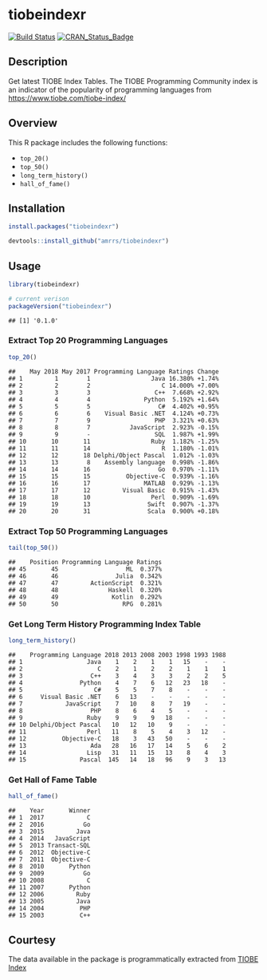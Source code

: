 
tiobeindexr
===========

[![Build Status](https://travis-ci.org/amrrs/tiobeindexr.svg?branch=master)](https://travis-ci.org/amrrs/tiobeindexr) [![CRAN\_Status\_Badge](http://www.r-pkg.org/badges/version/tiobeindexr)](https://cran.r-project.org/package=tiobeindexr)

Description
-----------

Get latest TIOBE Index Tables. The TIOBE Programming Community index is an indicator of the popularity of programming languages from <https://www.tiobe.com/tiobe-index/>

Overview
--------

This R package includes the following functions:

-   `top_20()`
-   `top_50()`
-   `long_term_history()`
-   `hall_of_fame()`

Installation
------------


``` r
install.packages("tiobeindexr")
```


``` r
devtools::install_github("amrrs/tiobeindexr")
```

Usage
-----

``` r
library(tiobeindexr)

# current verison
packageVersion("tiobeindexr")
```

    ## [1] '0.1.0'

### Extract Top 20 Programming Languages

``` r
top_20()
```

    ##    May 2018 May 2017 Programming Language Ratings Change
    ## 1         1        1                 Java 16.380% +1.74%
    ## 2         2        2                    C 14.000% +7.00%
    ## 3         3        3                  C++  7.668% +2.92%
    ## 4         4        4               Python  5.192% +1.64%
    ## 5         5        5                   C#  4.402% +0.95%
    ## 6         6        6    Visual Basic .NET  4.124% +0.73%
    ## 7         7        9                  PHP  3.321% +0.63%
    ## 8         8        7           JavaScript  2.923% -0.15%
    ## 9         9        -                  SQL  1.987% +1.99%
    ## 10       10       11                 Ruby  1.182% -1.25%
    ## 11       11       14                    R  1.180% -1.01%
    ## 12       12       18 Delphi/Object Pascal  1.012% -1.03%
    ## 13       13        8    Assembly language  0.998% -1.86%
    ## 14       14       16                   Go  0.970% -1.11%
    ## 15       15       15          Objective-C  0.939% -1.16%
    ## 16       16       17               MATLAB  0.929% -1.13%
    ## 17       17       12         Visual Basic  0.915% -1.43%
    ## 18       18       10                 Perl  0.909% -1.69%
    ## 19       19       13                Swift  0.907% -1.37%
    ## 20       20       31                Scala  0.900% +0.18%

### Extract Top 50 Programming Languages

``` r
tail(top_50())
```

    ##    Position Programming Language Ratings
    ## 45       45                   ML  0.377%
    ## 46       46                Julia  0.342%
    ## 47       47         ActionScript  0.321%
    ## 48       48              Haskell  0.320%
    ## 49       49               Kotlin  0.292%
    ## 50       50                  RPG  0.281%

### Get Long Term History Programming Index Table

``` r
long_term_history()
```

    ##    Programming Language 2018 2013 2008 2003 1998 1993 1988
    ## 1                  Java    1    2    1    1   15    -    -
    ## 2                     C    2    1    2    2    1    1    1
    ## 3                   C++    3    4    3    3    2    2    5
    ## 4                Python    4    7    6   12   23   18    -
    ## 5                    C#    5    5    7    8    -    -    -
    ## 6     Visual Basic .NET    6   13    -    -    -    -    -
    ## 7            JavaScript    7   10    8    7   19    -    -
    ## 8                   PHP    8    6    4    5    -    -    -
    ## 9                  Ruby    9    9    9   18    -    -    -
    ## 10 Delphi/Object Pascal   10   12   10    9    -    -    -
    ## 11                 Perl   11    8    5    4    3   12    -
    ## 12          Objective-C   18    3   43   50    -    -    -
    ## 13                  Ada   28   16   17   14    5    6    2
    ## 14                 Lisp   31   11   15   13    8    4    3
    ## 15               Pascal  145   14   18   96    9    3   13

### Get Hall of Fame Table

``` r
hall_of_fame()
```

    ##    Year       Winner
    ## 1  2017            C
    ## 2  2016           Go
    ## 3  2015         Java
    ## 4  2014   JavaScript
    ## 5  2013 Transact-SQL
    ## 6  2012  Objective-C
    ## 7  2011  Objective-C
    ## 8  2010       Python
    ## 9  2009           Go
    ## 10 2008            C
    ## 11 2007       Python
    ## 12 2006         Ruby
    ## 13 2005         Java
    ## 14 2004          PHP
    ## 15 2003          C++

Courtesy
--------

The data available in the package is programmatically extracted from [TIOBE Index](https://www.tiobe.com/tiobe-index/)
